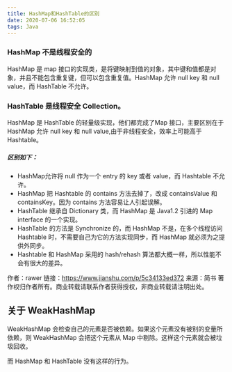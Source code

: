 ```yaml
---
title: HashMap和HashTable的区别
date: 2020-07-06 16:52:05
tags: Java
---
```




### HashMap 不是线程安全的

HashMap 是 map 接口的实现类，是将键映射到值的对象，其中键和值都是对象，并且不能包含重复键，但可以包含重复值。HashMap 允许 null  key 和 null value，而 HashTable 不允许。

### HashTable 是线程安全 Collection。

HashMap 是 HashTable 的轻量级实现，他们都完成了Map 接口，主要区别在于 HashMap 允许 null  key 和 null value,由于非线程安全，效率上可能高于 Hashtable。

##### 区别如下：

- HashMap允许将 null 作为一个 entry 的 key 或者 value，而 Hashtable 不允许。
- HashMap 把 Hashtable 的 contains 方法去掉了，改成 containsValue 和 containsKey。因为 contains 方法容易让人引起误解。
- HashTable 继承自 Dictionary 类，而 HashMap 是 Java1.2 引进的 Map interface 的一个实现。
- HashTable 的方法是 Synchronize 的，而 HashMap 不是，在多个线程访问 Hashtable 时，不需要自己为它的方法实现同步，而 HashMap 就必须为之提供外同步。
- Hashtable 和 HashMap 采用的 hash/rehash 算法都大概一样，所以性能不会有很大的差异。



作者：rawer
链接：https://www.jianshu.com/p/5c34133ed372
来源：简书
著作权归作者所有。商业转载请联系作者获得授权，非商业转载请注明出处。

## 关于 WeakHashMap

WeakHashMap 会检查自己的元素是否被依赖。如果这个元素没有被别的变量所依赖，则 WeakHashMap 会把这个元素从 Map 中剔除。这样这个元素就会被垃圾回收。



而 HashMap 和 HashTable 没有这样的行为。

